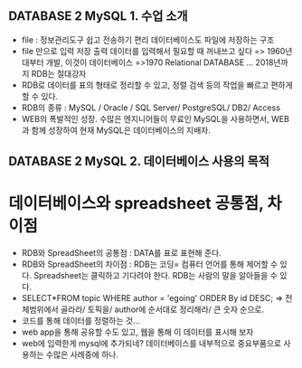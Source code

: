 ## DATABASE 2 MySQL 1. 수업 소개
 - file : 정보관리도구 쉽고 전송하기 편리 데이터베이스도 파일에 저장하는 구조
 - file 만으로 입력 저장 출력 데이터를 입력해서 필요할 때 꺼내쓰고 싶다 => 1960년대부터 개발, 이것이 데이터베이스 =>1970 Relational DATABASE ... 2018년까지 RDB는 절대강자
 - RDB로 데이터를 표의 형태로 정리할 수 있고, 정렬 검색 등의 작업을 빠르고 편하게 할 수 있다. 
 - RDB의 종류 : MySQL / Oracle / SQL Server/ PostgreSQL/ DB2/ Access
 - WEB의 폭발적인 성장. 수많은 엔지니어들이 무료인 MySQL을 사용하면서, WEB과 함께 성장하여 현재 MySQL은 데이터베이스의 지배자.
 
## DATABASE 2 MySQL 2. 데이터베이스 사용의 목적
 # 데이터베이스와 spreadsheet 공통점, 차이점

 - RDB와 SpreadSheet의 공통점 : DATA를 표로 표현해 준다.
 - RDB와 SpreadSheet의 차이점 : RDB는 코딩= 컴퓨터 언어를 통해 제어할 수 있다. Spreadsheet는 클릭하고 기다려야 한다. RDB는 사람의 말을 알아들을 수 있다. 
 - SELECT*FROM topic WHERE author = 'egoing' ORDER By id DESC; => 전체범위에서 골라라/ 토픽을/ author에 순서대로 정리해라/ 큰 숫자 순으로.
 - 코드를 통해 데이터를 정렬하는 것...
 -  web app을 통해 공유할 수도 있고, 웹을 통해 이 데이터를 표시해 보자
 -  web에 입력한게 mysql에 추가되네? 데이터베이스를 내부적으로 중요부품으로 사용하는 수많은 사례중에 하나.  